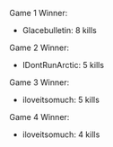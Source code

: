 Game 1 Winner:

- Glacebulletin: 8 kills

Game 2 Winner:

- IDontRunArctic: 5 kills

Game 3 Winner:

- iloveitsomuch: 5 kills

Game 4 Winner: 

- iloveitsomuch: 4 kills
